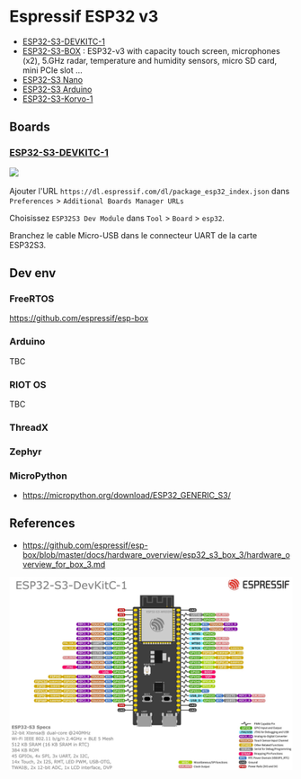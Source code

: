 # Espressif ESP32 v3

* [ESP32-S3-DEVKITC-1](https://docs.espressif.com/projects/esp-dev-kits/en/latest/esp32s3/esp32-s3-devkitc-1/user_guide.html#getting-started)
* [ESP32-S3-BOX](https://www.digikey.fr/fr/products/detail/espressif-systems/ESP32-S3-BOX-3/21556209) : ESP32-v3 with capacity touch screen, microphones (x2), 5.GHz radar, temperature and humidity sensors, micro SD card, mini PCIe slot ...
* [ESP32-S3 Nano](https://www.digikey.fr/fr/products/detail/arduino/ABX00083/21219775)
* [ESP32-S3 Arduino](https://www.digikey.fr/fr/products/detail/arduino/ABX00087/20371539)
* [ESP32-S3-Korvo-1](https://www.mouser.fr/ProductDetail/Espressif-Systems/ESP32-S3-Korvo-1)


## Boards

### [ESP32-S3-DEVKITC-1](https://docs.espressif.com/projects/esp-dev-kits/en/latest/esp32s3/esp32-s3-devkitc-1/user_guide.html#getting-started)

![](https://docs.espressif.com/projects/esp-dev-kits/en/latest/esp32s3/_images/ESP32-S3-DevKitC-1_v2-annotated-photo.png)

Ajouter l'URL `https://dl.espressif.com/dl/package_esp32_index.json` dans `Preferences` > `Additional Boards Manager URLs`

Choisissez `ESP32S3 Dev Module` dans `Tool` > `Board` > `esp32`.

Branchez le cable Micro-USB dans le connecteur UART de la carte ESP32S3.


## Dev env

### FreeRTOS

https://github.com/espressif/esp-box

### Arduino

TBC

### RIOT OS

TBC

### ThreadX


### Zephyr


### MicroPython

* https://micropython.org/download/ESP32_GENERIC_S3/

## References
* https://github.com/espressif/esp-box/blob/master/docs/hardware_overview/esp32_s3_box_3/hardware_overview_for_box_3.md

![](ESP32-S3_DevKitC-1_pinlayout_v1.1.jpg)
